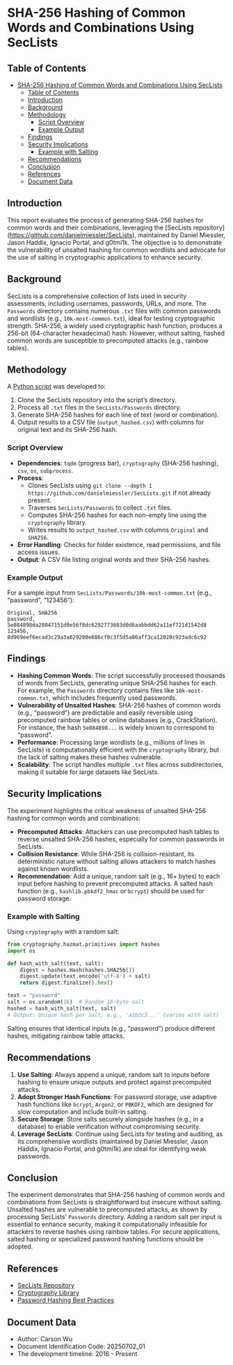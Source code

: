 # SHA-256 Hashing of Common Words and Combinations Using SecLists

## Table of Contents

- [SHA-256 Hashing of Common Words and Combinations Using SecLists](#sha-256-hashing-of-common-words-and-combinations-using-seclists)
  - [Table of Contents](#table-of-contents)
  - [Introduction](#introduction)
  - [Background](#background)
  - [Methodology](#methodology)
    - [Script Overview](#script-overview)
    - [Example Output](#example-output)
  - [Findings](#findings)
  - [Security Implications](#security-implications)
    - [Example with Salting](#example-with-salting)
  - [Recommendations](#recommendations)
  - [Conclusion](#conclusion)
  - [References](#references)
  - [Document Data](#document-data)

## Introduction

This report evaluates the process of generating SHA-256 hashes for common words and their combinations, leveraging the [SecLists repository] (https://github.com/danielmiessler/SecLists), maintained by Daniel Miessler, Jason Haddix, Ignacio Portal, and g0tmi1k. The objective is to demonstrate the vulnerability of unsalted hashing for common wordlists and advocate for the use of salting in cryptographic applications to enhance security.

## Background

SecLists is a comprehensive collection of lists used in security assessments, including usernames, passwords, URLs, and more. The `Passwords` directory contains numerous `.txt` files with common passwords and wordlists (e.g., `10k-most-common.txt`), ideal for testing cryptographic strength. SHA-256, a widely used cryptographic hash function, produces a 256-bit (64-character hexadecimal) hash. However, without salting, hashed common words are susceptible to precomputed attacks (e.g., rainbow tables).

## Methodology

A [Python script](20250725_01.py) was developed to:

1. Clone the SecLists repository into the script’s directory.
2. Process all `.txt` files in the `SecLists/Passwords` directory.
3. Generate SHA-256 hashes for each line of text (word or combination).
4. Output results to a CSV file (`output_hashed.csv`) with columns for original text and its SHA-256 hash.

### Script Overview

- **Dependencies**: `tqdm` (progress bar), `cryptography` (SHA-256 hashing), `csv`, `os`, `subprocess`.
- **Process**:
  - Clones SecLists using `git clone --depth 1 https://github.com/danielmiessler/SecLists.git` if not already present.
  - Traverses `SecLists/Passwords` to collect `.txt` files.
  - Computes SHA-256 hashes for each non-empty line using the `cryptography` library.
  - Writes results to `output_hashed.csv` with columns `Original` and `SHA256`.
- **Error Handling**: Checks for folder existence, read permissions, and file access issues.
- **Output**: A CSV file listing original words and their SHA-256 hashes.

### Example Output

For a sample input from `SecLists/Passwords/10k-most-common.txt` (e.g., “password”, “123456”):

```
Original, SHA256
password, 5e884898da28047151d0e56f8dc6292773603d0d6aabbdd62a11ef721d1542d8
123456, 8d969eef6ecad3c29a3a629280e686cf0c3f5d5a86aff3ca12020c923adc6c92
```

## Findings

- **Hashing Common Words**: The script successfully processed thousands of words from SecLists, generating unique SHA-256 hashes for each. For example, the `Passwords` directory contains files like `10k-most-common.txt`, which includes frequently used passwords.
- **Vulnerability of Unsalted Hashes**: SHA-256 hashes of common words (e.g., “password”) are predictable and easily reversible using precomputed rainbow tables or online databases (e.g., CrackStation). For instance, the hash `5e884898...` is widely known to correspond to “password”.
- **Performance**: Processing large wordlists (e.g., millions of lines in SecLists) is computationally efficient with the `cryptography` library, but the lack of salting makes these hashes vulnerable.
- **Scalability**: The script handles multiple `.txt` files across subdirectories, making it suitable for large datasets like SecLists.

## Security Implications

The experiment highlights the critical weakness of unsalted SHA-256 hashing for common words and combinations:

- **Precomputed Attacks**: Attackers can use precomputed hash tables to reverse unsalted SHA-256 hashes, especially for common passwords in SecLists.
- **Collision Resistance**: While SHA-256 is collision-resistant, its deterministic nature without salting allows attackers to match hashes against known wordlists.
- **Recommendation**: Add a unique, random salt (e.g., 16+ bytes) to each input before hashing to prevent precomputed attacks. A salted hash function (e.g., `hashlib.pbkdf2_hmac` or `bcrypt`) should be used for password storage.

### Example with Salting

Using `cryptography` with a random salt:

```python
from cryptography.hazmat.primitives import hashes
import os

def hash_with_salt(text, salt):
    digest = hashes.Hash(hashes.SHA256())
    digest.update(text.encode('utf-8') + salt)
    return digest.finalize().hex()

text = "password"
salt = os.urandom(16)  # Random 16-byte salt
hashed = hash_with_salt(text, salt)
# Output: Unique hash per salt, e.g., 'a1b2c3...' (varies with salt)
```

Salting ensures that identical inputs (e.g., “password”) produce different hashes, mitigating rainbow table attacks.

## Recommendations

1. **Use Salting**: Always append a unique, random salt to inputs before hashing to ensure unique outputs and protect against precomputed attacks.
2. **Adopt Stronger Hash Functions**: For password storage, use adaptive hash functions like `bcrypt`, `Argon2`, or `PBKDF2`, which are designed for slow computation and include built-in salting.
3. **Secure Storage**: Store salts securely alongside hashes (e.g., in a database) to enable verification without compromising security.
4. **Leverage SecLists**: Continue using SecLists for testing and auditing, as its comprehensive wordlists (maintained by Daniel Miessler, Jason Haddix, Ignacio Portal, and g0tmi1k) are ideal for identifying weak passwords.

## Conclusion

The experiment demonstrates that SHA-256 hashing of common words and combinations from SecLists is straightforward but insecure without salting. Unsalted hashes are vulnerable to precomputed attacks, as shown by processing SecLists’ `Passwords` directory. Adding a random salt per input is essential to enhance security, making it computationally infeasible for attackers to reverse hashes using rainbow tables. For secure applications, salted hashing or specialized password hashing functions should be adopted.

## References

- [SecLists Repository](https://github.com/danielmiessler/SecLists)
- [Cryptography Library](https://cryptography.io/)
- [Password Hashing Best Practices](https://cheatsheetseries.owasp.org/cheatsheets/Password_Storage_Cheat_Sheet.html)

## Document Data

- Author: Carson Wu
- Document Identification Code: 20250702_01
- The development timeline: 2016 - Present